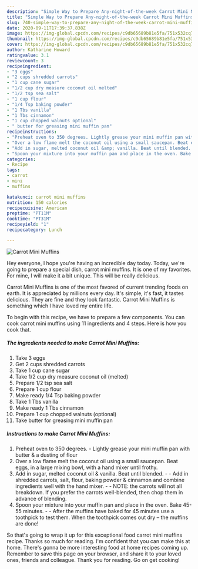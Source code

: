 ```yaml
---
description: "Simple Way to Prepare Any-night-of-the-week Carrot Mini Muffins"
title: "Simple Way to Prepare Any-night-of-the-week Carrot Mini Muffins"
slug: 740-simple-way-to-prepare-any-night-of-the-week-carrot-mini-muffins
date: 2020-09-11T17:39:37.838Z
image: https://img-global.cpcdn.com/recipes/c9db65689b81e5fa/751x532cq70/carrot-mini-muffins-recipe-main-photo.jpg
thumbnail: https://img-global.cpcdn.com/recipes/c9db65689b81e5fa/751x532cq70/carrot-mini-muffins-recipe-main-photo.jpg
cover: https://img-global.cpcdn.com/recipes/c9db65689b81e5fa/751x532cq70/carrot-mini-muffins-recipe-main-photo.jpg
author: Katharine Howard
ratingvalue: 3.1
reviewcount: 3
recipeingredient:
- "3 eggs"
- "2 cups shredded carrots"
- "1 cup cane sugar"
- "1/2 cup dry measure coconut oil melted"
- "1/2 tsp sea salt"
- "1 cup flour"
- "1/4 Tsp baking powder"
- "1 Tbs vanilla"
- "1 Tbs cinnamon"
- "1 cup chopped walnuts optional"
- " butter for greasing mini muffin pan"
recipeinstructions:
- "Preheat oven to 350 degrees. Lightly grease your mini muffin pan with butter &amp; a dusting of flour"
- "Over a low flame melt the coconut oil using a small saucepan. Beat eggs, in a large mixing bowl, with a hand mixer until frothy."
- "Add in sugar, melted coconut oil &amp; vanilla. Beat until blended.   Add in shredded carrots, salt, flour, baking powder &amp; cinnamon and combine ingredients well with the hand mixer.   NOTE: the carrots will not all breakdown. If you prefer the carrots well-blended, then chop them in advance of blending."
- "Spoon your mixture into your muffin pan and place in the oven. Bake 45-55 minutes.   After the muffins have baked for 45 minutes use a toothpick to test them. When the toothpick comes out dry – the muffins are done!"
categories:
- Recipe
tags:
- carrot
- mini
- muffins

katakunci: carrot mini muffins 
nutrition: 150 calories
recipecuisine: American
preptime: "PT11M"
cooktime: "PT31M"
recipeyield: "1"
recipecategory: Lunch

---
```



![Carrot Mini Muffins](https://img-global.cpcdn.com/recipes/c9db65689b81e5fa/751x532cq70/carrot-mini-muffins-recipe-main-photo.jpg)

Hey everyone, I hope you're having an incredible day today. Today, we're going to prepare a special dish, carrot mini muffins. It is one of my favorites. For mine, I will make it a bit unique. This will be really delicious.



Carrot Mini Muffins is one of the most favored of current trending foods on earth. It is appreciated by millions every day. It's simple, it's fast, it tastes delicious. They are fine and they look fantastic. Carrot Mini Muffins is something which I have loved my entire life.


To begin with this recipe, we have to prepare a few components. You can cook carrot mini muffins using 11 ingredients and 4 steps. Here is how you cook that.

<!--inarticleads1-->

##### The ingredients needed to make Carrot Mini Muffins:

1. Take 3 eggs
1. Get 2 cups shredded carrots
1. Take 1 cup cane sugar
1. Take 1/2 cup dry measure coconut oil (melted)
1. Prepare 1/2 tsp sea salt
1. Prepare 1 cup flour
1. Make ready 1/4 Tsp baking powder
1. Take 1 Tbs vanilla
1. Make ready 1 Tbs cinnamon
1. Prepare 1 cup chopped walnuts (optional)
1. Take  butter for greasing mini muffin pan




<!--inarticleads2-->

##### Instructions to make Carrot Mini Muffins:

1. Preheat oven to 350 degrees. - Lightly grease your mini muffin pan with butter &amp; a dusting of flour
1. Over a low flame melt the coconut oil using a small saucepan. Beat eggs, in a large mixing bowl, with a hand mixer until frothy.
1. Add in sugar, melted coconut oil &amp; vanilla. Beat until blended.  -  - Add in shredded carrots, salt, flour, baking powder &amp; cinnamon and combine ingredients well with the hand mixer.  -  - NOTE: the carrots will not all breakdown. If you prefer the carrots well-blended, then chop them in advance of blending.
1. Spoon your mixture into your muffin pan and place in the oven. Bake 45-55 minutes.  -  - After the muffins have baked for 45 minutes use a toothpick to test them. When the toothpick comes out dry – the muffins are done!




So that's going to wrap it up for this exceptional food carrot mini muffins recipe. Thanks so much for reading. I'm confident that you can make this at home. There's gonna be more interesting food at home recipes coming up. Remember to save this page on your browser, and share it to your loved ones, friends and colleague. Thank you for reading. Go on get cooking!
